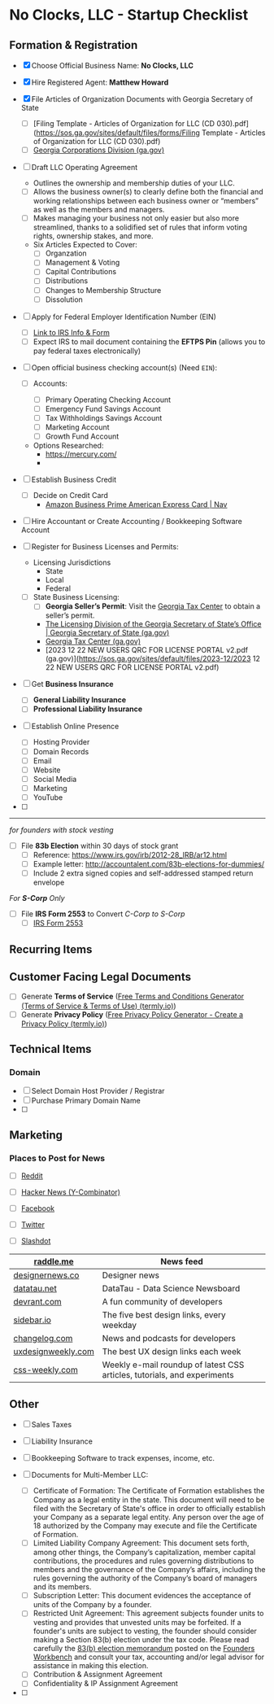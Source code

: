 # No Clocks, LLC - Startup Checklist

## Formation & Registration

-   [x] Choose Official Business Name: **No Clocks, LLC**

-   [x] Hire Registered Agent: **Matthew Howard**

-   [x] File Articles of Organization Documents with Georgia Secretary of State
    -   [ ] [Filing Template - Articles of Organization for LLC (CD 030).pdf](https://sos.ga.gov/sites/default/files/forms/Filing Template - Articles of Organization for LLC (CD 030).pdf)
    -   [ ] [Georgia Corporations Division (ga.gov)](https://ecorp.sos.ga.gov/)

-   [ ] Draft LLC Operating Agreement
    -   Outlines the ownership and membership duties of your LLC. 
    -   [ ] Allows the business owner(s) to clearly define both the financial and working relationships between each business owner or “members” as well as the members and managers.
    -   [ ] Makes managing your business not only easier but also more streamlined, thanks to a solidified set of rules that inform voting rights, ownership stakes, and more.
    -   Six Articles Expected to Cover:
        -   [ ] Organzation
        -   [ ] Management & Voting
        -   [ ] Capital Contributions
        -   [ ] Distributions
        -   [ ] Changes to Membership Structure
        -   [ ] Dissolution
    
-   [ ] Apply for Federal Employer Identification Number (EIN) 

    -   [ ] [Link to IRS Info & Form](https://www.irs.gov/businesses/small-businesses-self-employed/apply-for-an-employer-identification-number-ein-online)
    -   [ ] Expect IRS to mail document containing the **EFTPS Pin** (allows you to pay federal taxes electronically)
    
-   [ ] Open official business checking account(s) (Need `EIN`):
    
    -   [ ] Accounts:
    
        -   [ ] Primary Operating Checking Account
        -   [ ] Emergency Fund Savings Account
        -   [ ] Tax Withholdings Savings Account
        -   [ ] Marketing Account
        -   [ ] Growth Fund Account
    
	-   Options Researched:
        -   https://mercury.com/
        -   
    
-   [ ] Establish Business Credit

    -   [ ] Decide on Credit Card
        -  [Amazon Business Prime American Express Card | Nav](https://www.nav.com/business-credit-cards/american-express/amazon-business-prime/)

-   [ ] Hire Accountant or Create Accounting / Bookkeeping Software Account

-   [ ] Register for Business Licenses and Permits:

    -   Licensing Jurisdictions
        -   State
        -   Local
        -   Federal
    -   [ ] State Business Licensing:
        -   [ ] **Georgia Seller’s Permit**: Visit the [Georgia Tax Center](https://gtc.dor.ga.gov/_/#1) to obtain a seller’s permit.
        -   [The Licensing Division of the Georgia Secretary of State’s Office | Georgia Secretary of State (ga.gov)](https://sos.ga.gov/licensing-division-georgia-secretary-states-office)
        -   [Georgia Tax Center (ga.gov)](https://gtc.dor.ga.gov/_/#1)
        -   [2023 12 22 NEW USERS QRC FOR LICENSE PORTAL v2.pdf (ga.gov)](https://sos.ga.gov/sites/default/files/2023-12/2023 12 22 NEW USERS QRC FOR LICENSE PORTAL v2.pdf)
-   [ ] Get **Business Insurance**
    -   [ ] **General Liability Insurance**
    -   [ ] **Professional Liability Insurance**

-   [ ] Establish Online Presence
    -   [ ] Hosting Provider
    -   [ ] Domain Records
    -   [ ] Email
    -   [ ] Website
    -   [ ] Social Media
    -   [ ] Marketing
    -   [ ] YouTube

-   [ ] 


***

*for founders with stock vesting*

-   [ ] File **83b Election** within 30 days of stock grant
    -   [ ] Reference: https://www.irs.gov/irb/2012-28_IRB/ar12.html
    -   [ ] Example letter: http://accountalent.com/83b-elections-for-dummies/
    -   [ ] Include 2 extra signed copies and self-addressed stamped return envelope

*For **S-Corp** Only*

-   [ ] File **IRS Form 2553** to Convert *C-Corp to S-Corp*
    -   [ ] [IRS Form 2553](https://www.irs.gov/pub/irs-pdf/f2553.pdf)

 ## Recurring Items

 ## Customer Facing Legal Documents

 - [ ] Generate **Terms of Service** ([Free Terms and Conditions Generator (Terms of Service & Terms of Use) (termly.io)](https://termly.io/products/terms-and-conditions-generator/?irclickid=1LXTUCQcAxyPRC8Tv%3AwbVTckUkH3lKz5R2KJ3A0&irgwc=1&mpid=3972536))
 - [ ] Generate **Privacy Policy** ([Free Privacy Policy Generator - Create a Privacy Policy (termly.io)](https://termly.io/products/privacy-policy-generator/?irclickid=1LXTUCQcAxyPRC8Tv%3AwbVTckUkH3lKzdR2KJ3A0&irgwc=1&mpid=3972536))

## Technical Items

### Domain

-   [ ] Select Domain Host Provider / Registrar 
-   [ ] Purchase Primary Domain Name
-   [ ] 

## Marketing

### Places to Post for News

-   [ ] [Reddit](https://reddit.com)
-   [ ] [Hacker News (Y-Combinator)](https://news.ycombinator.com/)
-   [ ] [Facebook](https://facebook.com)
-   [ ] [Twitter](https://twitter.com)
-   [ ] [Slashdot](https://slashdot.org)



| [raddle.me](https://raddle.me/)                   | News feed                                                    |
| ------------------------------------------------- | ------------------------------------------------------------ |
| [designernews.co](https://www.designernews.co/)   | Designer news                                                |
| [datatau.net](https://datatau.net/)               | DataTau - Data Science Newsboard                             |
| [devrant.com](https://devrant.com/)               | A fun community of developers                                |
| [sidebar.io](https://sidebar.io/)                 | The five best design links, every weekday                    |
| [changelog.com](https://changelog.com/)           | News and podcasts for developers                             |
| [uxdesignweekly.com](https://uxdesignweekly.com/) | The best UX design links each week                           |
| [css-weekly.com](https://css-weekly.com/)         | Weekly e-mail roundup of latest CSS articles, tutorials, and experiments |

## Other

-   [ ] Sales Taxes
-   [ ] Liability Insurance
-   [ ] Bookkeeping Software to track expenses, income, etc.



  

  

   

-   [ ] Documents for Multi-Member LLC:

    -   [ ] Certificate of Formation: The Certificate of Formation establishes the Company as a legal entity in the state. This document will need to be filed with the Secretary of State's office in order to officially establish your Company as a separate legal entity. Any person over the age of 18 authorized by the Company may execute and file the Certificate of Formation. 
    -   [ ] Limited Liability Company Agreement: This document sets forth, among other things, the Company’s capitalization, member capital contributions, the procedures and rules governing distributions to members and the governance of the Company’s affairs, including the rules governing the authority of the Company’s board of managers and its members. 
    -   [ ] Subscription Letter: This document evidences the acceptance of units of the Company by a founder. 
    -   [ ] Restricted Unit Agreement: This agreement subjects founder units to vesting and provides that unvested units may be forfeited.  If a founder's units are subject to vesting, the founder should consider making a Section 83(b) election under the tax code.  Please read carefully the [83(b) election memorandum](https://www.foundersworkbench.com/build/hire/83b-election_tax-consequences-of-restricted) posted on the [Founders Workbench](http://www.goodwinfoundersworkbench.com/) and consult your tax, accounting and/or legal advisor for assistance in making this election. 
    -   [ ] Contribution & Assignment Agreement
    -   [ ] Confidentiality & IP Assignment Agreement

-   [ ] 